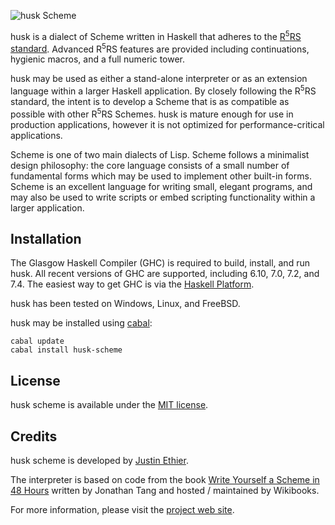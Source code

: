 ![husk Scheme](https://github.com/justinethier/husk-scheme/raw/master/docs/husk-scheme.png)

husk is a dialect of Scheme written in Haskell that adheres to the [R<sup>5</sup>RS standard](http://www.schemers.org/Documents/Standards/R5RS/HTML/). Advanced R<sup>5</sup>RS features are provided including continuations, hygienic macros, and a full numeric tower.

husk may be used as either a stand-alone interpreter or as an extension language within a larger Haskell application. By closely following the R<sup>5</sup>RS standard, the intent is to develop a Scheme that is as compatible as possible with other R<sup>5</sup>RS Schemes. husk is mature enough for use in production applications, however it is not optimized for performance-critical applications. 

Scheme is one of two main dialects of Lisp. Scheme follows a minimalist design philosophy: the core language consists of a small number of fundamental forms which may be used to implement other built-in forms. Scheme is an excellent language for writing small, elegant programs, and may also be used to write scripts or embed scripting functionality within a larger application.

Installation
------------
The Glasgow Haskell Compiler (GHC) is required to build, install, and run husk. All recent versions of GHC are supported, including 6.10, 7.0, 7.2, and 7.4. The easiest way to get GHC is via the [Haskell Platform](http://hackage.haskell.org/platform/).

husk has been tested on Windows, Linux, and FreeBSD.

husk may be installed using [cabal](http://www.haskell.org/cabal/):

    cabal update
    cabal install husk-scheme

License
-------

husk scheme is available under the [MIT license](http://www.opensource.org/licenses/mit-license.php).

Credits
-------

husk scheme is developed by [Justin Ethier](http://github.com/justinethier).

The interpreter is based on code from the book [Write Yourself a Scheme in 48 Hours](http://en.wikibooks.org/wiki/Write_Yourself_a_Scheme_in_48_Hours) written by Jonathan Tang and hosted / maintained by Wikibooks.

For more information, please visit the [project web site](http://justinethier.github.com/husk-scheme).

